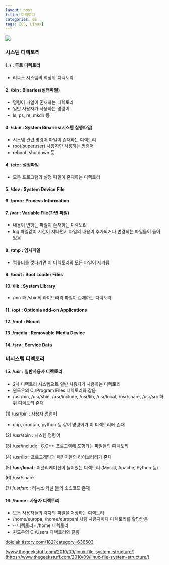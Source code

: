 ```yaml
---
layout: post
title: 디렉토리
categories: OS
tags: [CS, Linux]
---
```


![](https://blog.kakaocdn.net/dn/QGHEO/btqWRassO7P/eqYEKWV55t0iHE1eDneNB1/img.png)


### 시스템 디렉토리

#### 1. / : 루트 디렉토리
- 리눅스 시스템의 최상위 디렉토리

#### 2. /bin : Binaries(실행파일)
- 명령어 파일이 존재하는 디렉토리
- 일반 사용자가 사용하는 명령어
- ls, ps, re, mkdir 등

#### 3. /sbin : System Binaries(시스템 실행파일)
- 시스템 관련 명령어 파일이 존재하는 디렉토리
- root(superuser) 사용자만 사용하는 명령어
- reboot, shutdown 등

#### 4. /etc : 설정파일
- 모든 프로그램의 설정 파일이 존재하는 디렉토리

#### 5. /dev : System Device File

#### 6. /proc : Process Information

#### 7. **/var** : Variable File(가변 파일)
- 내용이 변하는 파일이 존재하는 디렉토리
- log 파일같이 시간이 지나면서 파일의 내용이 추가되거나 변경되는 파일들이 들어있음

#### 8. /tmp : 임시파일
- 컴퓨터를 껏다키면 이 디렉토리의 모든 파일이 제거됨

#### 9. /boot : Boot Loader Files

#### 10. /lib : System Library
- /bin 과 /sbin의 라이브러리 파일이 존재하는 디렉토리

#### 11. /opt : Optionla add-on Applications

#### 12. /mnt : Mount

#### 13. /media : Removable Media Device

#### 14. /srv : Service Data


### 비시스템 디렉토리
#### 15. **/usr** : 일반사용자 디렉토리
- 2차 디렉토리 시스템으로 일반 사용자가 사용하는 디렉토리 
- 윈도우의 C:\\Program Files 디렉토리와 같음
- /usr/bin, /usr/sbin, /usr/include, /usr/lib, /usr/local, /usr/share, /usr/src 하위 디렉토리 존재

(1) /usr/bin : 사용자 명령어
- cpp, crontab, python 등 같이 명령어가 이 디렉토리에 존재

(2) /usr/sbin : 시스템 명령어

(3) /usr/include : C,C++ 프로그램에 포함되는 파일들의 디렉토리

(4) /usr/lib : 프로그래밍과 패키지들의 라이브러리가 존재

(5) **/usr/local** : 어플리케이션이 들어있는 디렉토리 (Mysql, Apache, Python 등)

(6) /usr/share

(7) /usr/src : 리눅스 커널 들의 소스코드 존재

#### 16. /home : 사용자 디렉토리
- 모든 사용자들의 각자의 파일을 저장하는 디렉토리
- /home/europa, /home/europani 처럼 사용자마다 디렉토리를 할당받음
- ~ 디렉토리= /home 디렉토리
- 윈도우의 C:\\Users 디렉토리와 같음


[dololak.tistory.com/182?category=636503](https://dololak.tistory.com/182?category=636503)

[www.thegeekstuff.com/2010/09/linux-file-system-structure/](https://www.thegeekstuff.com/2010/09/linux-file-system-structure/)